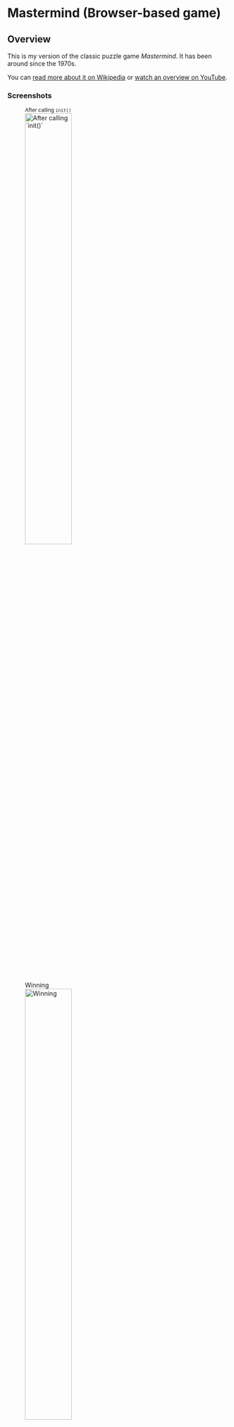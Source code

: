 # Mastermind (Browser-based game)


## Overview

This is my version of the classic puzzle game *Mastermind*. It has been around since the 1970s.

You can [read more about it on Wikipedia](https://en.wikipedia.org/wiki/Mastermind_(board_game)#) or [watch an overview on YouTube](https://www.youtube.com/watch?v=Dn0iqlY5tMU).

### Screenshots

<figure>
<figcaption><small>After calling <code>init()</code></small></figcaption>
<img src="https://i.imgur.com/bcFB6v8.png" alt="After calling `init()`" width="50%"/>
</figure>

<figure>
<figcaption>Winning</figcaption>
<img src="https://i.imgur.com/Jmitmdt.png" alt="Winning" width="50%"/>
</figure>

<figure>
<figcaption>Losing</figcaption>
<img src="https://i.imgur.com/KrxgqKA.png" alt="Losing" width="50%"/>
</figure>

<figure>
<figcaption>Original *Mastermind* game (inspiration for my design)</figcaption>
<img src="https://i.imgur.com/qSShKAq.jpg" alt="Original *Mastermind* game (inspiration for my design)" width="50%"/>
</figure>

### Technologies Used
To create this layout, I used vanilla JavaScript (no frameworks or libraries), HTML, and CSS.

## How to Load the Game
To play my version of *Mastermind*, just head to its GitHub Pages link:

> <https://bradsm1th.github.io/mastermind/>

That’s it!

### How to *Play* the Game
The rules are freely available across the internet, but here is my version of the rules:
#### Setup
- A random code is chosen. There are 6 available colors and the code is 4 'colors' long.
- Tap or click on a cell to cycle through each color until you are satisifed with your guess.
- You have 10 guesses to crack the code.
- Though *you* may use the same color multiple times in a single guess, codes are guaranteed to be **four** **discrete** colors. This means a valid code cannot have a blank space or any repeated colors.
#### Feedback during gameplay
- Each round, you earn:
- `1` point if the color is correct but the location is not. This is indicated by a `white` result circle.
- `2` points if the the color and its location are correct. This is indicated by a `red` result circle.
- `0` points if the color is not in the code. This is indicated by a `black`[^1] result circle.
- If you do not guess the code in 10 guesses, the other player earns `11` points.

#### Notes
- What makes the game challenging is  the *randomness* of the feedback/score. Results do not indicate *which* color/cell was correct or incorrect.


## Next Steps
- Keep score
- Add some animation
- Add some options present in the original, like allowing a code to have duplicate colors and/or blank spaces
- Put the rules on the page
- Clean up mobile/small layout (bigger targets, less wasted space)

[^1]: Blank in the original game, instead of black.
